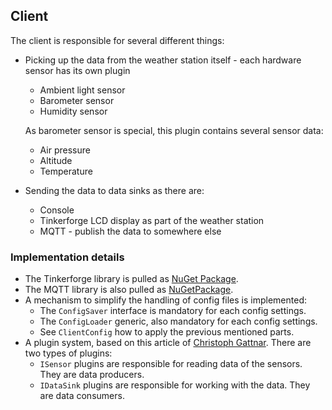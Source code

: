 ## Client

The client is responsible for several different things:
- Picking up the data from the weather station itself - each hardware sensor has its own plugin
  - Ambient light sensor
  - Barometer sensor
  - Humidity sensor
  
  As barometer sensor is special, this plugin contains several sensor data:
  - Air pressure
  - Altitude
  - Temperature

- Sending the data to data sinks as there are:
  - Console
  - Tinkerforge LCD display as part of the weather station
  - MQTT - publish the data to somewhere else

### Implementation details

- The Tinkerforge library is pulled as [NuGet Package][NGTinkerForge].
- The MQTT library is also pulled as [NuGetPackage][NGMQTT].
- A mechanism to simplify the handling of config files is implemented:
  - The <code>ConfigSaver</code> interface is mandatory for each config settings.
  - The <code>ConfigLoader</code> generic, also mandatory for each config settings.
  - See <code>ClientConfig</code> how to apply the previous mentioned parts.
- A plugin system, based on this article of [Christoph Gattnar][Plugin]. There are two types of plugins:
  - <code>ISensor</code> plugins are responsible for reading data of the sensors. They are data producers.
  - <code>IDataSink</code> plugins are responsible for working with the data. They are data consumers.

[NGTinkerForge]:https://www.nuget.org/packages/Tinkerforge/
[NGMQTT]:https://www.nuget.org/packages/M2MqttDotnetCore/
[Plugin]:https://code.msdn.microsoft.com/windowsdesktop/Creating-a-simple-plugin-b6174b62